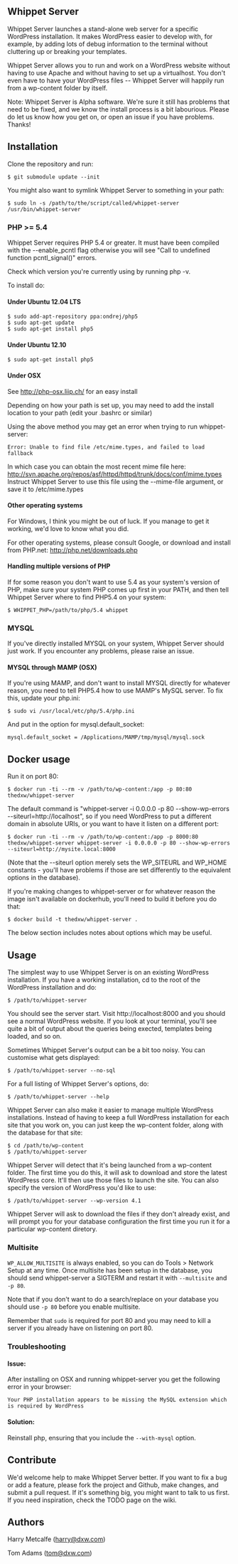 Whippet Server
-------

Whippet Server launches a stand-alone web server for a specific WordPress installation.
It makes WordPress easier to develop with, for example, by adding lots of debug
information to the terminal without cluttering up or breaking your templates.

Whippet Server allows you to run and work on a WordPress website without having to use
Apache and without having to set up a virtualhost. You don't even have to have
your WordPress files -- Whippet Server will happily run from a wp-content folder by itself.

Note: Whippet Server is Alpha software. We're sure it still has problems that need to be
fixed, and we know the install process is a bit labourious. Please do let us know
how you get on, or open an issue if you have problems. Thanks!


Installation
------------

Clone the repository and run:

    $ git submodule update --init

You might also want to symlink Whippet Server to something in your path:

    $ sudo ln -s /path/to/the/script/called/whippet-server /usr/bin/whippet-server

### PHP >= 5.4

Whippet Server requires PHP 5.4 or greater. It must have been compiled with the --enable_pcntl flag otherwise you will see "Call to undefined function pcntl_signal()" errors.

Check which version you're currently using by running php -v.

To install do:

#### Under Ubuntu 12.04 LTS

    $ sudo add-apt-repository ppa:ondrej/php5
    $ sudo apt-get update
    $ sudo apt-get install php5

#### Under Ubuntu 12.10

    $ sudo apt-get install php5

#### Under OSX

See http://php-osx.liip.ch/ for an easy install

Depending on how your path is set up, you may need to add the install location to your path (edit your .bashrc or similar)

Using the above method you may get an error when trying to run whippet-server:

    Error: Unable to find file /etc/mime.types, and failed to load fallback

In which case you can obtain the most recent mime file here: http://svn.apache.org/repos/asf/httpd/httpd/trunk/docs/conf/mime.types
Instruct Whippet Server to use this file using the --mime-file argument, or save it to /etc/mime.types

#### Other operating systems
For Windows, I think you might be out of luck. If you manage to get it working, we'd love to know what you did.

For other operating systems, please consult Google, or download and install from PHP.net: http://php.net/downloads.php

#### Handling multiple versions of PHP
If for some reason you don't want to use 5.4 as your system's version of PHP, make sure your system PHP comes up first in your PATH,
and then tell Whippet Server where to find PHP5.4 on your system:

    $ WHIPPET_PHP=/path/to/php/5.4 whippet

### MYSQL
If you've directly installed MYSQL on your system, Whippet Server should just work. If you encounter any problems, please raise an issue.

#### MYSQL through MAMP (OSX)

If you're using MAMP, and don't want to install MYSQL directly for whatever reason, you need to tell PHP5.4 how to use MAMP's MySQL server. To fix this, update your php.ini:

    $ sudo vi /usr/local/etc/php/5.4/php.ini

And put in the option for mysql.default_socket:

    mysql.default_socket = /Applications/MAMP/tmp/mysql/mysql.sock


Docker usage
------------

Run it on port 80:

    $ docker run -ti --rm -v /path/to/wp-content:/app -p 80:80 thedxw/whippet-server

The default command is "whippet-server -i 0.0.0.0 -p 80 --show-wp-errors --siteurl=http://localhost", so if you need WordPress to put a different domain in absolute URIs, or you want to have it listen on a different port:

    $ docker run -ti --rm -v /path/to/wp-content:/app -p 8000:80 thedxw/whippet-server whippet-server -i 0.0.0.0 -p 80 --show-wp-errors --siteurl=http://mysite.local:8000

(Note that the --siteurl option merely sets the WP_SITEURL and WP_HOME constants - you'll have problems if those are set differently to the equivalent options in the database).

If you're making changes to whippet-server or for whatever reason the image isn't available on dockerhub, you'll need to build it before you do that:

    $ docker build -t thedxw/whippet-server .

The below section includes notes about options which may be useful.


Usage
-----

The simplest way to use Whippet Server is on an existing WordPress installation. If you have
a working installation, cd to the root of the WordPress installation and do:

    $ /path/to/whippet-server

You should see the server start. Visit http://localhost:8000 and you should see a normal
WordPress website. If you look at your terminal, you'll see quite a bit of output about
the queries being exected, templates being loaded, and so on.

Sometimes Whippet Server's output can be a bit too noisy. You can customise what gets displayed:

    $ /path/to/whippet-server --no-sql

For a full listing of Whippet Server's options, do:

    $ /path/to/whippet-server --help

Whippet Server can also make it easier to manage multiple WordPress installations. Instead of having
to keep a full WordPress installation for each site that you work on, you can just keep the
wp-content folder, along with the database for that site:

    $ cd /path/to/wp-content
    $ /path/to/whippet-server

Whippet Server will detect that it's being launched from a wp-content folder. The first time you do
this, it will ask to download and store the latest WordPress core. It'll then use those files
to launch the site. You can also specify the version of WordPress you'd like to use:

    $ /path/to/whippet-server --wp-version 4.1

Whippet Server will ask to download the files if they don't already exist, and will prompt you for
your database configuration the first time you run it for a particular wp-content diretory.

### Multisite

`WP_ALLOW_MULTISITE` is always enabled, so you can do Tools > Network Setup at any time. Once
multisite has been setup in the database, you should send whippet-server a SIGTERM and restart it
with `--multisite` and `-p 80`.

Note that if you don't want to do a search/replace on your database you should use `-p 80`
before you enable multisite.

Remember that `sudo` is required for port 80 and you may need to kill a server if you already
have on listening on port 80.

### Troubleshooting
#### Issue:
After installing on OSX and running whippet-server you get the following error in your browser:

    Your PHP installation appears to be missing the MySQL extension which is required by WordPress

#### Solution:
Reinstall php, ensuring that you include the `--with-mysql` option.


Contribute
----------

We'd welcome help to make Whippet Server better. If you want to fix a bug or add a feature,
please fork the project and Github, make changes, and submit a pull request. If it's
something big, you might want to talk to us first. If you need inspiration, check the
TODO page on the wiki.

Authors
-------

Harry Metcalfe (harry@dxw.com)

Tom Adams (tom@dxw.com)
